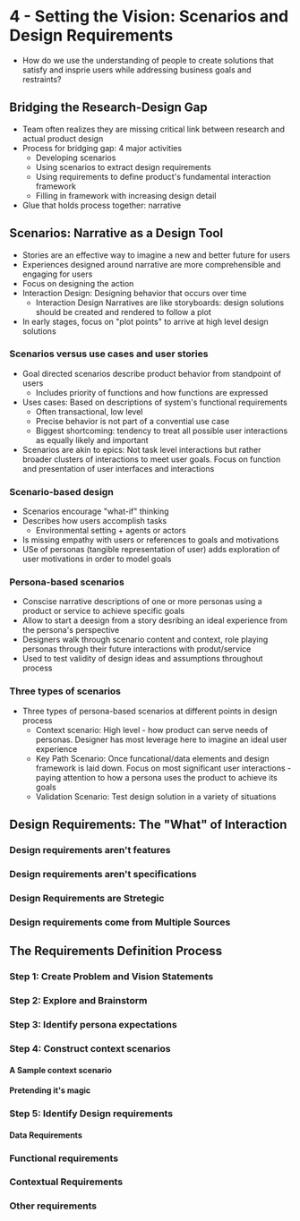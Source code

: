 # 4 - Setting the Vision: Scenarios and Design Requirements

- How do we use the understanding of people to create solutions that satisfy and insprie users while addressing business goals and restraints?

## Bridging the Research-Design Gap

- Team often realizes they are missing critical link between research and actual product design
- Process for bridging gap: 4 major activities
  - Developing scenarios
  - Using scenarios to extract design requirements
  - Using requirements to define product's fundamental interaction framework
  - Filling in framework with increasing design detail
- Glue that holds process together: narrative

## Scenarios: Narrative as a Design Tool

- Stories are an effective way to imagine a new and better future for users
- Experiences designed around narrative are more comprehensible and engaging for users
- Focus on designing the action
- Interaction Design: Designing behavior that occurs over time
  - Interaction Design Narratives are like storyboards: design solutions should be created and rendered to follow a plot
- In early stages, focus on "plot points" to arrive at high level design solutions

### Scenarios versus use cases and user stories

- Goal directed scenarios describe product behavior from standpoint of users
  - Includes priority of functions and how functions are expressed
- Uses cases: Based on descriptions of system's functional requirements
  - Often transactional, low level
  - Precise behavior is not part of a convential use case
  - Biggest shortcoming: tendency to treat all possible user interactions as equally likely and important
- Scenarios are akin to epics: Not task level interactions but rather broader clusters of interactions to meet user goals. Focus on function and presentation of user interfaces and interactions

### Scenario-based design

- Scenarios encourage "what-if" thinking
- Describes how users accomplish tasks
  - Environmental setting + agents or actors
- Is missing empathy with users or references to goals and motivations
- USe of personas (tangible representation of user) adds exploration of user motivations in order to model goals

### Persona-based scenarios

- Conscise narrative descriptions of one or more personas using a product or service to achieve specific goals
- Allow to start a deesign from a story desribing an ideal experience from the persona's perspective
- Designers walk through scenario content and context, role playing personas through their future interactions with produt/service
- Used to test validity of design ideas and assumptions throughout process

### Three types of scenarios

- Three types of persona-based scenarios at different points in design process
  - Context scenario: High level - how product can serve needs of personas. Designer has most leverage here to imagine an ideal user experience
  - Key Path Scenario: Once funcational/data elements and design framework is laid down. Focus on most significant user interactions - paying attention to how a persona uses the product to achieve its goals
  - Validation Scenario: Test design solution in a variety of situations

## Design Requirements: The "What" of Interaction

### Design requirements aren't features

### Design requirements aren't specifications

### Design Requirements are Stretegic

### Design requirements come from Multiple Sources

## The Requirements Definition Process

### Step 1: Create Problem and Vision Statements

### Step 2: Explore and Brainstorm

### Step 3: Identify persona expectations

### Step 4: Construct context scenarios

#### A Sample context scenario

#### Pretending it's magic

### Step 5: Identify Design requirements

#### Data Requirements

### Functional requirements

### Contextual Requirements

### Other requirements
